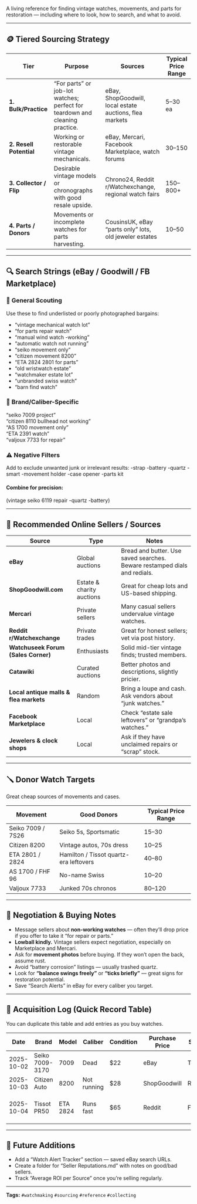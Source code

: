 A living reference for finding vintage watches, movements, and parts for restoration — including where to look, how to search, and what to avoid.  

---

## 🪙 Tiered Sourcing Strategy

| Tier | Purpose | Sources | Typical Price Range |
|------|----------|----------|----------------------|
| **1. Bulk/Practice** | “For parts” or job-lot watches; perfect for teardown and cleaning practice. | eBay, ShopGoodwill, local estate auctions, flea markets | $5–$30 ea |
| **2. Resell Potential** | Working or restorable vintage mechanicals. | eBay, Mercari, Facebook Marketplace, watch forums | $30–$150 |
| **3. Collector / Flip** | Desirable vintage models or chronographs with good resale upside. | Chrono24, Reddit r/Watchexchange, regional watch fairs | $150–$800+ |
| **4. Parts / Donors** | Movements or incomplete watches for parts harvesting. | CousinsUK, eBay “parts only” lots, old jeweler estates | $10–$50 |

---

## 🔍 Search Strings (eBay / Goodwill / FB Marketplace)

### 🎯 **General Scouting**
Use these to find underlisted or poorly photographed bargains:
- “vintage mechanical watch lot”
- “for parts repair watch”
- “manual wind watch -working”
- “automatic watch not running”
- “seiko movement only”
- “citizen movement 8200”
- “ETA 2824 2801 for parts”
- “old wristwatch estate”
- “watchmaker estate lot”
- “unbranded swiss watch”
- “barn find watch”
### 🧩 **Brand/Caliber-Specific**
“seiko 7009 project”  
“citizen 8110 bullhead not working”  
“AS 1700 movement only”  
“ETA 2391 watch”  
“valjoux 7733 for repair”

### ⚠️ **Negative Filters**
Add to exclude unwanted junk or irrelevant results:
-strap -battery -quartz -smart -movement holder -case opener -parts kit

#### Combine for precision:
(vintage seiko 6119 repair -quartz -battery)

---

## 🏬 Recommended Online Sellers / Sources

| Source | Type | Notes |
|--------|------|--------|
| **eBay** | Global auctions | Bread and butter. Use saved searches. Beware restamped dials and redials. |
| **ShopGoodwill.com** | Estate & charity auctions | Great for cheap lots and US-based shipping. |
| **Mercari** | Private sellers | Many casual sellers undervalue vintage watches. |
| **Reddit r/Watchexchange** | Private trades | Great for honest sellers; vet via post history. |
| **Watchuseek Forum (Sales Corner)** | Enthusiasts | Solid mid-tier vintage finds; trusted members. |
| **Catawiki** | Curated auctions | Better photos and descriptions, slightly pricier. |
| **Local antique malls & flea markets** | Random | Bring a loupe and cash. Ask vendors about “junk watches.” |
| **Facebook Marketplace** | Local | Check “estate sale leftovers” or “grandpa’s watches.” |
| **Jewelers & clock shops** | Local | Ask if they have unclaimed repairs or “scrap” stock. |

---

## 🪛 Donor Watch Targets
Great cheap sources of movements and cases.

| Movement | Good Donors | Typical Price Range |
|-----------|--------------|----------------------|
| Seiko 7009 / 7S26 | Seiko 5s, Sportsmatic | $15–$30 |
| Citizen 8200 | Vintage autos, 70s dress | $10–$25 |
| ETA 2801 / 2824 | Hamilton / Tissot quartz-era leftovers | $40–$80 |
| AS 1700 / FHF 96 | No-name Swiss | $10–$20 |
| Valjoux 7733 | Junked 70s chronos | $80–$120 |

---

## 🧾 Negotiation & Buying Notes
- Message sellers about **non-working watches** — often they’ll drop price if you offer to take it “for repair or parts.”  
- **Lowball kindly.** Vintage sellers expect negotiation, especially on Marketplace and Mercari.  
- Ask for **movement photos** before buying. If they won’t open the back, assume rust.  
- Avoid “battery corrosion” listings — usually trashed quartz.  
- Look for **“balance swings freely”** or **“ticks briefly”** — great signs for restoration potential.  
- Save “Search Alerts” in eBay for every caliber you target.  

---

## 🧮 Acquisition Log (Quick Record Table)
You can duplicate this table and add entries as you buy watches.

| Date | Brand | Model | Caliber | Condition | Purchase Price | Source | Intended Use | Notes |
|------|--------|--------|----------|------------|----------------|----------|---------------|--------|
| 2025-10-02 | Seiko 7009-3170 | 7009 | Dead | $22 | eBay | Training | Good cosmetic dial |
| 2025-10-03 | Citizen Auto | 8200 | Not running | $28 | ShopGoodwill | Rebuild | Dirty but complete |
| 2025-10-04 | Tissot PR50 | ETA 2824 | Runs fast | $65 | Reddit | Flip | Likely needs service only |

---

## 🧰 Future Additions
- Add a “Watch Alert Tracker” section — saved eBay search URLs.  
- Create a folder for “Seller Reputations.md” with notes on good/bad sellers.  
- Track “Average ROI per Source” once you’re selling regularly.

---

**Tags:** `#watchmaking` `#sourcing` `#reference` `#collecting`